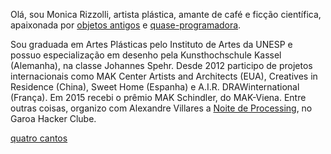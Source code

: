 Olá, sou Monica Rizzolli, artista plástica, amante de café e ficção científica, apaixonada por [objetos antigos](http://lista.mercadolivre.com.br/_CustId_237040508) e [quase-programadora](http://arteprog.space/).

Sou graduada em Artes Plásticas pelo Instituto de Artes da UNESP e possuo especialização em desenho pela Kunsthochschule Kassel (Alemanha), na classe Johannes Spehr. Desde 2012 participo de projetos internacionais como MAK Center Artists and Architects (EUA), Creatives in Residence (China), Sweet Home (Espanha) e A.I.R. DRAWinternational (França). Em 2015 recebi o prêmio MAK Schindler, do MAK-Viena. Entre outras coisas, organizo com Alexandre Villares a [Noite de Processing](https://garoa.net.br/wiki/Noite_de_Processing), no Garoa Hacker Clube.

[quatro cantos](/quatro-cantos/index.md)
